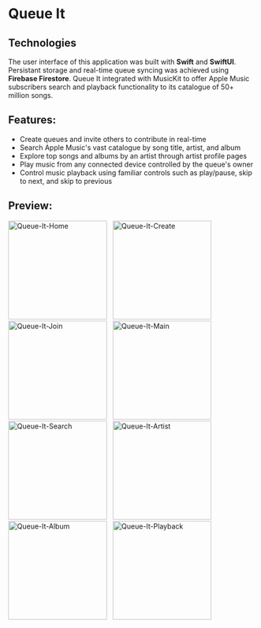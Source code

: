 # Queue It

## Technologies
The user interface of this application was built with **Swift** and **SwiftUI**. Persistant storage and real-time queue syncing was achieved using **Firebase Firestore**. Queue It integrated with MusicKit to offer Apple Music subscribers search and playback functionality to its catalogue of 50+ million songs.

## Features:
  * Create queues and invite others to contribute in real-time
  * Search Apple Music's vast catalogue by song title, artist, and album
  * Explore top songs and albums by an artist through artist profile pages
  * Play music from any connected device controlled by the queue's owner
  * Control music playback using familiar controls such as play/pause, skip to next, and skip to previous
  
## Preview:
<img width="200" alt="Queue-It-Home" src="https://user-images.githubusercontent.com/23081661/181113251-ed6630bf-48b6-40aa-8fd2-8854842cb18f.PNG">&nbsp;&nbsp;&nbsp;<img width="200" alt="Queue-It-Create" src="https://user-images.githubusercontent.com/23081661/181113311-4cfe0d36-a078-4a3c-b0e1-4f6385322b1d.PNG">&nbsp;&nbsp;&nbsp;<img width="200" alt="Queue-It-Join" src="https://user-images.githubusercontent.com/23081661/181113287-b73dfffc-a14f-4a6f-bede-70381d228502.PNG">&nbsp;&nbsp;&nbsp;<img width="200" alt="Queue-It-Main" src="https://user-images.githubusercontent.com/23081661/181113356-ee2fceb7-582b-498e-bb5f-3f6ade1adb05.PNG">&nbsp;&nbsp;&nbsp;<img width="200" alt="Queue-It-Search" src="https://user-images.githubusercontent.com/23081661/181113382-997d7522-257d-45c0-a0aa-a975f7c4a1b0.PNG">&nbsp;&nbsp;&nbsp;<img width="200" alt="Queue-It-Artist" src="https://user-images.githubusercontent.com/23081661/181113405-0d14df84-917d-42fe-91f1-e23a85216e28.PNG">&nbsp;&nbsp;&nbsp;<img width="200" alt="Queue-It-Album" src="https://user-images.githubusercontent.com/23081661/181113425-fa81f41e-9b90-4a18-b7c5-20dabfb75cab.PNG">&nbsp;&nbsp;&nbsp;<img width="200" alt="Queue-It-Playback" src="https://user-images.githubusercontent.com/23081661/181113453-16022be7-e526-4260-8680-126e1868297c.PNG">&nbsp;&nbsp;&nbsp;
